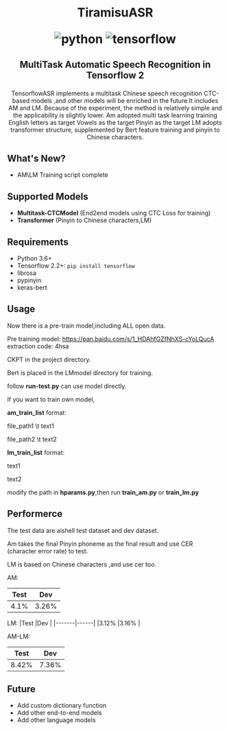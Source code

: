 <h1 align="center">
<p>TiramisuASR</p>
<p align="center">
<img alt="python" src="https://img.shields.io/badge/python-%3E%3D3.6-blue">
<img alt="tensorflow" src="https://img.shields.io/badge/tensorflow-%3E%3D2.2.0-orange">
</p>
</h1>
<h2 align="center">
<p>MultiTask Automatic Speech Recognition in Tensorflow 2</p>
</h2>

<p align="center">
TensorflowASR implements a multitask Chinese speech recognition CTC-based models ,and other models will be enriched in the future.It includes AM and LM. Because of the experiment, the method is relatively simple and the applicability is slightly lower.
Am adopted multi task learning training
English letters as target
Vowels as the target
Pinyin as the target
LM adopts transformer structure, supplemented by Bert feature training and pinyin to Chinese characters.
</p>

## What's New?

-   AM\LM Training script complete

## Supported Models

-   **Multitask-CTCModel** (End2end models using CTC Loss for training)
-   **Transformer** (Pinyin to Chinese characters,LM)


## Requirements

-   Python 3.6+
-   Tensorflow 2.2+: `pip install tensorflow`
-   librosa
-   pypinyin
-   keras-bert

## Usage

Now there is a pre-train model,including ALL open data.

Pre training model: https://pan.baidu.com/s/1_HDAhfGZfNhXS-cYoLQucA extraction code: 4hsa

CKPT in the project directory.

Bert is placed in the LMmodel directory for training.

follow **run-test.py** can use model directly. 


If you want to train own model,

**am_train_list** format:

file_path1 \t text1

file_path2 \t text2

**lm_train_list** format:

text1

text2

modify the path in **hparams.py**,then run **train_am.py** or **train_lm.py**

## Performerce

The test data are aishell test dataset and dev dataset.

Am takes the final Pinyin phoneme as the final result and use CER (character error rate) to test.

LM is based on Chinese characters ,and use cer too.

AM:

|Test   |Dev   |
|-------|------|
|4.1%   |3.26% |

LM:
|Test   |Dev   |
|-------|------|
|3.12%  |3.16% |

AM-LM:

|Test   |Dev   |
|-------|------|
|8.42%  |7.36% |

## Future 
-  Add custom dictionary function
-  Add other end-to-end models
-  Add other language models
